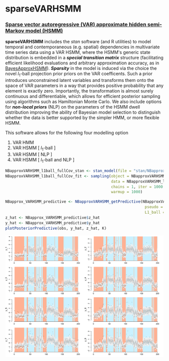 # sparseVARHSMM
###  <ins>Sparse vector autoregressive (VAR) approximate hidden semi-Markov model (HSMM)<ins>

**sparseVARHSMM** includes the *stan* software (and R utilities) to model temporal and contemporaneous (e.g. spatial) dependencies in multivariate time series data using a VAR HSMM, where the HSMM's generic state distribution is embedded in a ***special transition matrix*** structure (facilitating efficient likelihood evaluations and arbitrary approximation accuracy, as in [BayesApproxHSMM](https://github.com/Beniamino92/BayesianApproxHSMM/)). ***Sparsity*** in the model is induced via the choice  the novel $l_1$-ball projection prior priors on the VAR coefficents. Such a prior introduces unconstrained latent variables and transforms them onto the space of VAR parameters in a way that provides positive probability that any element is exactly zero. Importantly, the transformation is almost surely continuous and differentiable, which allows for efficient posterior sampling using algorithms such as Hamiltonian Monte Carlo. We also include options for ***non-local priors*** (NLP) on the parameters of the HSMM dwell distribution improving the ability of Bayesian model selection to distinguish whether the data is better supported by the simpler HMM, or more flexible HSMM. 

This software allows for the following four modelling option 

1. VAR HMM
2. VAR HSMM [ $l_1$-ball ]
3. VAR HSMM [ NLP ]
4. VAR HSMM [ $l_1$-ball  and NLP ]
  


```r
NBapproxVARHSMM_l1ball_fullCov_stan <- stan_model(file = "stan/NBapproxVARHSMM_l1ball_fullCov_priorLaplace.stan")
NBapproxVARHSMM_l1ball_fullCov_fit <- sampling(object = NBapproxVARHSMM_sparse_l1ball_fullCov_stan,
                                               data = NBapproxVARHSMM_l1ball_fullCov_data, seed = 123, 
                                               chains = 1, iter = 1000 + N_MCMC, 
                                               warmup = 1000)  
```

```r
NBapprox_VARHSMM_predictive <- NBapproxVARHSMM_getPredictive(NBapproxVARHSMM_l1ball_fullCov_fit , m, obs, 
                                                              pseudo = FALSE, 
                                                              L1_ball = TRUE, ndraw = 50)
z_hat <- NBapprox_VARHSMM_predictive$z_hat
y_hat <- NBapprox_VARHSMM_predictive$y_hat
plotPosteriorPredictive(obs, y_hat, z_hat, K)
```
         
<p align="center">
<img src="https://github.com/Beniamino92/sparseVARHSMM/blob/main/figures/postpred_training.png" width="800" heigth="300"/> 
</p>
  
  

<!-- In the application of this research, we consider multivariate time series data that arise from a study on human gesture phase segmentation based on sensor data. As a segmentation exercise, We aim to model the data to identify periods of rest and active gesturing.  -->

